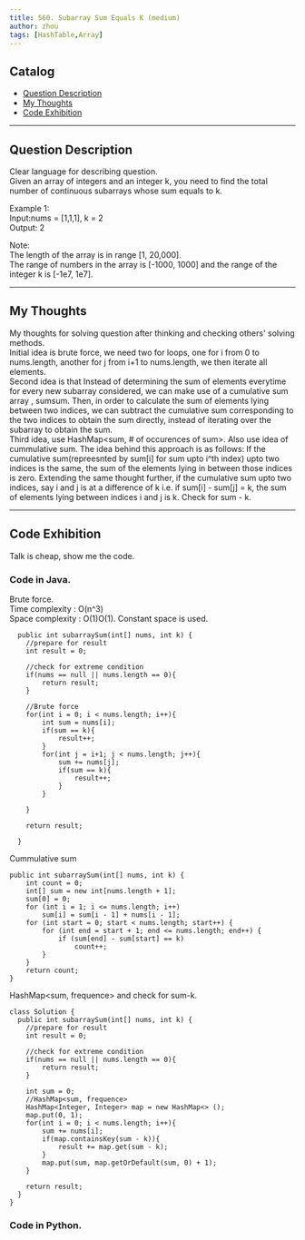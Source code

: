 ```yaml
---
title: 560. Subarray Sum Equals K (medium)                  
author: zhou      
tags: [HashTable,Array]          
---
```


       

## Catalog  
+ [Question Description](#partI)
+ [My Thoughts](#partII)
+ [Code Exhibition](#partIII)

----------------------------------

## Question Description
Clear language for describing question.    
Given an array of integers and an integer k, you need to find the total number of continuous subarrays whose sum equals to k.   

Example 1:    
Input:nums = [1,1,1], k = 2    
Output: 2     

Note:    
The length of the array is in range [1, 20,000].    
The range of numbers in the array is [-1000, 1000] and the range of the integer k is [-1e7, 1e7].     


----------------------------------

## My Thoughts
My thoughts for solving question after thinking and checking others' solving methods.        
Initial idea is brute force, we need two for loops, one for i from 0 to nums.length, another for j from i+1 to nums.length, we then iterate all elements.    
Second idea is that Instead of determining the sum of elements everytime for every new subarray considered, we can make use of a cumulative sum array , sumsum. Then, in order to calculate the sum of elements lying between two indices, we can subtract the cumulative sum corresponding to the two indices to obtain the sum directly, instead of iterating over the subarray to obtain the sum.       
Third idea, use HashMap<sum, # of occurences of sum>. Also use idea of cummulative sum. The idea behind this approach is as follows: If the cumulative sum(repreesnted by sum[i] for sum upto i^th index) upto two indices is the same, the sum of the elements lying in between those indices is zero. Extending the same thought further, if the cumulative sum upto two indices, say i and j is at a difference of k i.e. if sum[i] - sum[j] = k, the sum of elements lying between indices i and j is k. Check for sum - k.          



----------------------------------

## Code Exhibition
Talk is cheap, show me the code.    
### Code in Java.     
Brute force.    
Time complexity : O(n^3)       
Space complexity : O(1)O(1). Constant space is used.         

      public int subarraySum(int[] nums, int k) {
        //prepare for result
        int result = 0;
        
        //check for extreme condition
        if(nums == null || nums.length == 0){
            return result;
        }
        
        //Brute force
        for(int i = 0; i < nums.length; i++){
            int sum = nums[i];
            if(sum == k){
                result++;
            }
            for(int j = i+1; j < nums.length; j++){
                sum += nums[j];
                if(sum == k){
                    result++;
                }
            }
            
        }
        
        return result;
        
      }

Cummulative sum    

    public int subarraySum(int[] nums, int k) {
        int count = 0;
        int[] sum = new int[nums.length + 1];
        sum[0] = 0;
        for (int i = 1; i <= nums.length; i++)
            sum[i] = sum[i - 1] + nums[i - 1];
        for (int start = 0; start < nums.length; start++) {
            for (int end = start + 1; end <= nums.length; end++) {
                if (sum[end] - sum[start] == k)
                    count++;
            }
        }
        return count;
    }

HashMap<sum, frequence> and check for sum-k.    

    class Solution {
      public int subarraySum(int[] nums, int k) {
        //prepare for result
        int result = 0;
        
        //check for extreme condition
        if(nums == null || nums.length == 0){
            return result;
        }
        
        int sum = 0;
        //HashMap<sum, frequence>
        HashMap<Integer, Integer> map = new HashMap<> ();
        map.put(0, 1);
        for(int i = 0; i < nums.length; i++){
            sum += nums[i];
            if(map.containsKey(sum - k)){
                result += map.get(sum - k);
            }
            map.put(sum, map.getOrDefault(sum, 0) + 1);
        }
        
        return result;
      }
    }


### Code in Python.   




